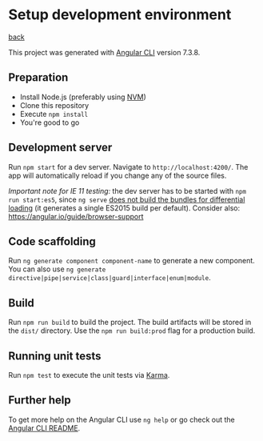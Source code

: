 # Setup development environment

[back](../README.md)

This project was generated with [Angular CLI](https://github.com/angular/angular-cli) version 7.3.8.

## Preparation

- Install Node.js (preferably using [NVM](https://github.com/creationix/nvm))
- Clone this repository
- Execute `npm install`
- You're good to go

## Development server

Run `npm start` for a dev server. Navigate to `http://localhost:4200/`. The app will automatically reload if you change any of the source files.

_Important note for IE 11 testing:_ the dev server has to be started with `npm run start:es5`, since `ng serve` [does not build the bundles for differential loading](https://github.com/angular/angular-cli/issues/14455) (it generates a single ES2015 build per default). Consider also: https://angular.io/guide/browser-support

## Code scaffolding

Run `ng generate component component-name` to generate a new component. You can also use `ng generate directive|pipe|service|class|guard|interface|enum|module`.

## Build

Run `npm run build` to build the project. The build artifacts will be stored in the `dist/` directory. Use the `npm run build:prod` flag for a production build.

## Running unit tests

Run `npm test` to execute the unit tests via [Karma](https://karma-runner.github.io).

## Further help

To get more help on the Angular CLI use `ng help` or go check out the [Angular CLI README](https://github.com/angular/angular-cli/blob/master/README.md).
